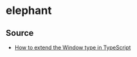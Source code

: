 # elephant
## Source
- [How to extend the Window type in TypeScript](https://bobbyhadz.com/blog/typescript-extend-window)
